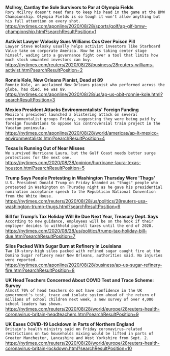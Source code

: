 **McIlroy, Cantlay the Sole Survivors to Par at Olympia Fields**\
`Rory McIlroy doesn't need fans to keep his head in the game at the BMW Championship. Olympia Fields is so tough it won't allow anything but his full attention on every shot.`\
https://nytimes.com/aponline/2020/08/28/sports/golf/ap-glf-bmw-championship.html?searchResultPosition=1

**Activist Lawyer Wolosky Sues Williams Cos Over Poison Pill**\
`Lawyer Steve Wolosky usually helps activist investors like Starboard Value take on corporate America. Now he is taking center stage himself, wading into a governance fight over a tool that limits how much stock unwanted investors can buy.`\
https://nytimes.com/reuters/2020/08/28/business/28reuters-williams-activist.html?searchResultPosition=2

**Ronnie Kole, New Orleans Pianist, Dead at 89**\
`Ronnie Kole, an acclaimed New Orleans pianist who performed across the globe, has died. He was 89. `\
https://nytimes.com/aponline/2020/08/28/us/ap-us-obit-ronnie-kole.html?searchResultPosition=3

**Mexico President Attacks Environmentalists' Foreign Funding**\
`Mexico’s president launched a blistering attack on several environmentalist groups Friday, suggesting they were being paid by foreign foundations to oppose his controversial train project in the Yucatan peninsula. `\
https://nytimes.com/aponline/2020/08/28/world/americas/ap-lt-mexico-environmentalists.html?searchResultPosition=4

**Texas Is Running Out of Near Misses**\
`We survived Hurricane Laura, but the Gulf Coast needs better surge protections for the next one.`\
https://nytimes.com/2020/08/28/opinion/hurricane-laura-texas-houston.html?searchResultPosition=5

**Trump Says People Protesting in Washington Thursday Were 'Thugs'**\
`U.S. President Donald Trump on Friday branded as "thugs" people who protested in Washington on Thursday night as he gave his presidential nomination acceptance speech to the Republican National Convention from the White House.`\
https://nytimes.com/reuters/2020/08/28/us/politics/28reuters-usa-washington-trump-thugs.html?searchResultPosition=6

**Bill for Trump’s Tax Holiday Will Be Due Next Year, Treasury Dept. Says**\
`According to new guidance, employees will be on the hook if their employer decides to withhold payroll taxes until the end of 2020.`\
https://nytimes.com/2020/08/28/us/politics/trump-tax-holiday-bill-due.html?searchResultPosition=7

**Silos Packed With Sugar Burn at Refinery in Louisiana**\
`Two 10-story-high silos packed with refined sugar caught fire at the Domino Sugar refinery near New Orleans, authorities said. No injuries were reported.`\
https://nytimes.com/aponline/2020/08/28/business/ap-us-sugar-refinery-fire.html?searchResultPosition=8

**UK Head Teachers Concerned About COVID Test and Trace Scheme: Survey**\
`Almost 70% of head teachers do not have confidence in the UK government's test, trace and isolate system ahead of the return of millions of school children next week, a new survey of over 4,000 school leaders has shown.`\
https://nytimes.com/reuters/2020/08/28/world/europe/28reuters-health-coronavirus-britain-headteachers.html?searchResultPosition=9

**UK Eases COVID-19 Lockdown in Parts of Northern England**\
`Britain's health ministry said on Friday coronavirus-related restrictions on two households mixing would be lifted in parts of Greater Manchester, Lancashire and West Yorkshire from Sept. 2.`\
https://nytimes.com/reuters/2020/08/28/world/europe/28reuters-health-coronavirus-britain-lockdown.html?searchResultPosition=10

